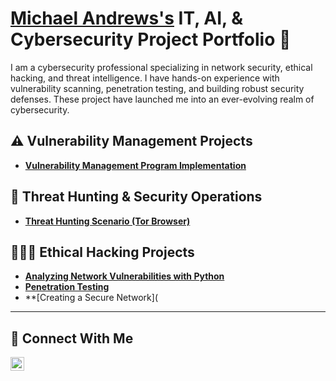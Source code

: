 # <a href="https://www.linkedin.com/in/michaellamontandrews/">Michael Andrews's</a> IT, AI, & Cybersecurity Project Portfolio 🔐

I am a cybersecurity professional specializing in network security, ethical hacking, and threat intelligence. I have hands-on experience with vulnerability scanning, penetration testing, and building robust security defenses. These project have launched me into an ever-evolving realm of cybersecurity.


## ⚠️ Vulnerability Management Projects

- **[Vulnerability Management Program Implementation](https://github.com/cyber-myke/Vulnerability_Management_Program_Implementation)**

## 🚨 Threat Hunting & Security Operations
- **[Threat Hunting Scenario (Tor Browser)](https://github.com/cyber-myke/threat_hunting_scenario_tor)**

## 👨🏾‍💻 Ethical Hacking Projects
- **[Analyzing Network Vulnerabilities with Python](https://github.com/cyber-myke/Ethical_Hacking/blob/main/Analyzing_Network_Vulnerabilities_with_Python.md)**
- **[Penetration Testing](https://github.com/cyber-myke/Penetration_Testing/blob/main/README.md)**
- **[Creating a Secure Network](

<hr/>

## 🤳 Connect With Me

[<img align="left" alt="___________ | LinkedIn" width="22px" src="https://cdn.jsdelivr.net/npm/simple-icons@v3/icons/linkedin.svg" />][linkedin]


[linkedin]: https://www.linkedin.com/in/michaellamontandrews

<!--
<img width="35" alt="image" src="https://github.com/user-attachments/assets/2f41c7cd-5ea8-4475-b451-a37161b6c3fb"> 
<img width="35" alt="image" src="https://github.com/user-attachments/assets/77649969-9910-4994-8b96-74a116cfb2a8">
-->
